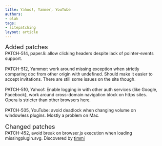 ```yaml
---
title: Yahoo!, Yammer, YouTube
authors:
- olak
tags:
- sitepatching
layout: article
---
```

<span style="font-size: 140%">Added patches</span><br/>PATCH-514, paper.li: allow clicking headers despite lack of pointer-events support.<br/><br/>PATCH-512, Yammer: work around missing exception when strictly comparing doc from other origin with undefined. Should make it easier to accept invitations. There are still some issues on the site though.<br/><br/>PATCH-510, Yahoo!: Enable logging in with other auth services (like Google, Facebook), work around cross-domain navigation block on https sites. Opera is stricter than other browsers here.<br/><br/>PATCH-505, YouTube: avoid deadlock when changing volume on windowless plugins. Mostly a problem on Mac.<br/> <br/><span style="font-size: 140%">Changed patches</span><br/>PATCH-452, avoid break on browser.js execution when loading missingplugin.svg. Discovered by <a href="http://my.opera.com/sitepatching/blog/2011/09/27/cleaning-menu-system-patches#comment71299712" target="_blank">timmi</a>
